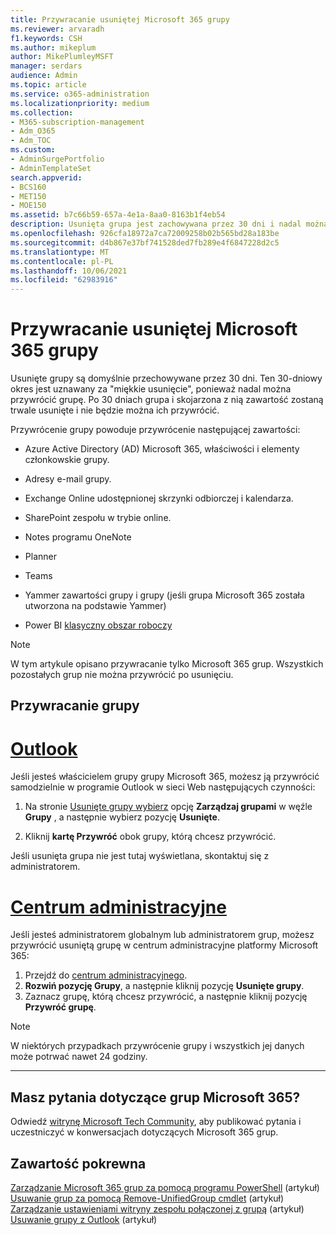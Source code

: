 ```yaml
---
title: Przywracanie usuniętej Microsoft 365 grupy
ms.reviewer: arvaradh
f1.keywords: CSH
ms.author: mikeplum
author: MikePlumleyMSFT
manager: serdars
audience: Admin
ms.topic: article
ms.service: o365-administration
ms.localizationpriority: medium
ms.collection:
- M365-subscription-management
- Adm_O365
- Adm_TOC
ms.custom:
- AdminSurgePortfolio
- AdminTemplateSet
search.appverid:
- BCS160
- MET150
- MOE150
ms.assetid: b7c66b59-657a-4e1a-8aa0-8163b1f4eb54
description: Usunięta grupa jest zachowywana przez 30 dni i nadal można ją przywrócić. Po 30 dniach grupa i jej zawartość zostaną trwale usunięte.
ms.openlocfilehash: 926cfa18972a7ca72009258b02b565bd28a183be
ms.sourcegitcommit: d4b867e37bf741528ded7fb289e4f6847228d2c5
ms.translationtype: MT
ms.contentlocale: pl-PL
ms.lasthandoff: 10/06/2021
ms.locfileid: "62983916"
---
```

# <a name="restore-a-deleted-microsoft-365-group"></a>Przywracanie usuniętej Microsoft 365 grupy

Usunięte grupy są domyślnie przechowywane przez 30 dni. Ten 30-dniowy okres jest uznawany za "miękkie usunięcie", ponieważ nadal można przywrócić grupę. Po 30 dniach grupa i skojarzona z nią zawartość zostaną trwale usunięte i nie będzie można ich przywrócić.

Przywrócenie grupy powoduje przywrócenie następującej zawartości:
  
- Azure Active Directory (AD) Microsoft 365, właściwości i elementy członkowskie grupy.
    
- Adresy e-mail grupy.
    
- Exchange Online udostępnionej skrzynki odbiorczej i kalendarza.
    
- SharePoint zespołu w trybie online.
    
- Notes programu OneNote
    
- Planner
    
- Teams

- Yammer zawartości grupy i grupy (jeśli grupa Microsoft 365 została utworzona na podstawie Yammer)

- Power BI [klasyczny obszar roboczy](/power-bi/collaborate-share/service-create-workspaces)

> [!NOTE]
> W tym artykule opisano przywracanie tylko Microsoft 365 grup. Wszystkich pozostałych grup nie można przywrócić po usunięciu.

## <a name="restore-a-group"></a>Przywracanie grupy

# <a name="outlook"></a>[Outlook](#tab/outlook)

Jeśli jesteś właścicielem grupy grupy Microsoft 365, możesz ją przywrócić samodzielnie w programie Outlook w sieci Web następujących czynności:

1. Na stronie [Usunięte grupy wybierz](https://outlook.office.com/people/group/deleted) opcję **Zarządzaj grupami** w węźle **Grupy** , a następnie wybierz pozycję **Usunięte**.

2. Kliknij **kartę Przywróć** obok grupy, którą chcesz przywrócić.

Jeśli usunięta grupa nie jest tutaj wyświetlana, skontaktuj się z administratorem.

# <a name="admin-center"></a>[Centrum administracyjne](#tab/admin-center)

Jeśli jesteś administratorem globalnym lub administratorem grup, możesz przywrócić usuniętą grupę w centrum administracyjne platformy Microsoft 365:

1. Przejdź do [centrum administracyjnego](https://admin.microsoft.com).
2. **Rozwiń pozycję Grupy**, a następnie kliknij pozycję **Usunięte grupy**.
3. Zaznacz grupę, którą chcesz przywrócić, a następnie kliknij pozycję **Przywróć grupę**.

> [!NOTE]
> W niektórych przypadkach przywrócenie grupy i wszystkich jej danych może potrwać nawet 24 godziny. 

---

## <a name="got-questions-about-microsoft-365-groups"></a>Masz pytania dotyczące grup Microsoft 365?

Odwiedź [witrynę Microsoft Tech Community](https://techcommunity.microsoft.com/t5/Office-365-Groups/ct-p/Office365Groups), aby publikować pytania i uczestniczyć w konwersacjach dotyczących Microsoft 365 grup. 
  
## <a name="related-content"></a>Zawartość pokrewna

[Zarządzanie Microsoft 365 grup za pomocą programu PowerShell](../../enterprise/manage-microsoft-365-groups-with-powershell.md) (artykuł)\
[Usuwanie grup za pomocą Remove-UnifiedGroup cmdlet](/powershell/module/exchange/remove-unifiedgroup) (artykuł)\
[Zarządzanie ustawieniami witryny zespołu połączonej z grupą](https://support.microsoft.com/office/8376034d-d0c7-446e-9178-6ab51c58df42) (artykuł)\
[Usuwanie grupy z Outlook](https://support.microsoft.com/office/ca7f5a9e-ae4f-4cbe-a4bc-89c469d1726f) (artykuł)
